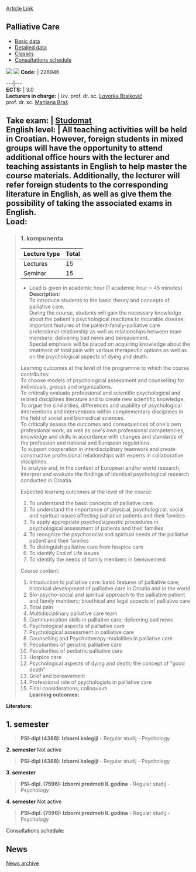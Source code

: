 [Article Link](https://www.fhs.hr/en/course/palcar)

## Palliative Care
  * [Basic data](https://www.fhs.hr/en/course/palcar#v1id-523811_105799_1_0 "Basic data")
  * [Detailed data](https://www.fhs.hr/en/course/palcar#v1id-523811_105799_1_1 "Detailed data")
  * [Classes](https://www.fhs.hr/en/course/palcar#v1id-523811_105799_1_2 "Classes")
  * [Consultations schedule](https://www.fhs.hr/en/course/palcar#v1id-523811_105799_1_3 "Consultations schedule")


[![](https://www.fhs.hr/img/flags/gif/hr.gif)](https://www.fhs.hr/predmet/palskr) [![](https://www.fhs.hr/img/flags/gif/gb.gif)](https://www.fhs.hr/en/course/palcar)
**Code:** |  226946  
  
---|---  
**ECTS:** |  3.0   
**Lecturers in charge:** |  izv. prof. dr. sc. [Lovorka Brajković](https://www.fhs.hr/staff/lovorka.brajkovic)   
prof. dr. sc. [Marijana Braš](https://www.fhs.hr/staff/marijana.bras)   
  
**Take exam:** |  [Studomat](http://www.isvu.hr/studomat)  
**English level:** |  All teaching activities will be held in Croatian. However, foreign students in mixed groups will have the opportunity to attend additional office hours with the lecturer and teaching assistants in English to help master the course materials. Additionally, the lecturer will refer foreign students to the corresponding literature in English, as well as give them the possibility of taking the associated exams in English.   
**Load:**  
---  
> ### 1. komponenta
> | Lecture type | Total  
> ---|---  
> Lectures | 15  
> Seminar | 15  
> * Load is given in academic hour (1 academic hour = 45 minutes)   
**Description:**  
> To introduce students to the basic theory and concepts of palliative care.   
>  During the course, students will gain the necessary knowledge about the patient's psychological reactions to incurable disease; important features of the patient-family-palliative care professional relationship as well as relationships between team members; delivering bad news and bereavement.   
>  Special emphasis will be placed on acquiring knowledge about the treatment of total pain with various therapeutic options as well as on the psychological aspects of dying and death.  
>    
>  Learning outcomes at the level of the programme to which the course contributes:   
>  To choose models of psychological assessment and counselling for individuals, groups and organizations.  
>  To critically evaluate professional and scientific psychological and related disciplines literature and to create new scientific knowledge.  
>  To argue the similarities, differences and usability of psychological interventions and interventions within complementary disciplines in the field of social and biomedical sciences.  
>  To critically assess the outcomes and consequences of one's own professional work, as well as one's own professional competencies, knowledge and skills in accordance with changes and standards of the profession and national and European regulations.  
>  To support cooperation in interdisciplinary teamwork and create constructive professional relationships with experts in collaborative disciplines.  
>  To analyse and, in the context of European and/or world research, interpret and evaluate the findings of identical psychological research conducted in Croatia.  
>    
>  Expected learning outcomes at the level of the course:   
>  1. To understand the basic concepts of palliative care  
>  2. To understand the importance of physical, psychological, social and spiritual issues affecting palliative patients and their families  
>  3. To apply appropriate psychodiagnostic procedures in psychological assessment of patients and their families  
>  4. To recognize the psychosocial and spiritual needs of the palliative patient and their families  
>  5. To distinguish palliative care from hospice care  
>  6. To identify End of Life issues   
>  7. To identify the needs of family members in bereavement  
>    
>  Course content:  
>  1. Introduction to palliative care: basic features of palliative care; historical development of palliative care in Croatia and in the world  
>  2. Bio-psycho-social and spiritual approach to the palliative patient and family members; bioethical and legal aspects of palliative care  
>  3. Total pain  
>  4. Multidisciplinary palliative care team  
>  5. Communication skills in palliative care; delivering bad news  
>  6. Psychological aspects of palliative care  
>  7. Psychological assessment in palliative care  
>  8. Counselling and Psychotherapy modalities in palliative care  
>  9. Peculiarities of geriatric palliative care  
>  10. Peculiarities of pediatric palliative care  
>  11. Hospice care  
>  12. Psychological aspects of dying and death; the concept of "good death"  
>  13. Grief and bereavement  
>  14. Professional role of psychologists in palliative care  
>  15. Final considerations; colloquium  
**Learning outcomes:**  

  
**Literature:**  

  
**1. semester**  
---  
> **PSI-dipl (4388): Izborni kolegiji** - Regular studij - Psychology  
>   
  
**2. semester** Not active  
> **PSI-dipl (4388): Izborni kolegiji** - Regular studij - Psychology  
>   
  
**3. semester**  
> **PSI-dipl. (7596): Izborni predmeti II. godina** - Regular studij - Psychology  
>   
  
**4. semester** Not active  
> **PSI-dipl. (7596): Izborni predmeti II. godina** - Regular studij - Psychology  
>   
Consultations schedule: 


## News
[News archive](https://www.fhs.hr/en/course/palcar?@=21h0m#news_121685 "News archive")
